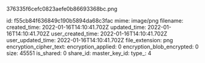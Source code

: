 376335f6cefc0823aefe0b86693368bc.png

id: f55cb84f636849c190b5894da68c3fac
mime: image/png
filename: 
created_time: 2022-01-16T14:10:41.702Z
updated_time: 2022-01-16T14:10:41.702Z
user_created_time: 2022-01-16T14:10:41.702Z
user_updated_time: 2022-01-16T14:10:41.702Z
file_extension: png
encryption_cipher_text: 
encryption_applied: 0
encryption_blob_encrypted: 0
size: 45551
is_shared: 0
share_id: 
master_key_id: 
type_: 4